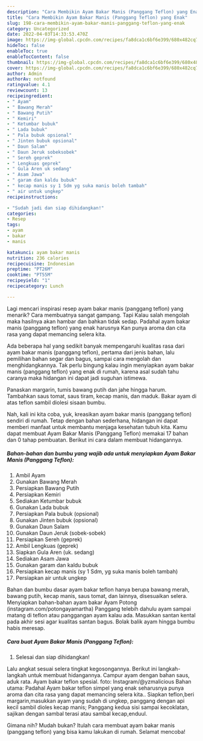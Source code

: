 ```yaml
---
description: "Cara Membikin Ayam Bakar Manis (Panggang Teflon) yang Enak"
title: "Cara Membikin Ayam Bakar Manis (Panggang Teflon) yang Enak"
slug: 198-cara-membikin-ayam-bakar-manis-panggang-teflon-yang-enak
category: Uncategorized
date: 2022-04-03T14:33:53.470Z
image: https://img-global.cpcdn.com/recipes/fa8dca1c6bf6e399/680x482cq70/ayam-bakar-manis-panggang-teflon-foto-resep-utama.jpg
hideToc: false
enableToc: true
enableTocContent: false
thumbnail: https://img-global.cpcdn.com/recipes/fa8dca1c6bf6e399/680x482cq70/ayam-bakar-manis-panggang-teflon-foto-resep-utama.jpg
cover: https://img-global.cpcdn.com/recipes/fa8dca1c6bf6e399/680x482cq70/ayam-bakar-manis-panggang-teflon-foto-resep-utama.jpg
author: Admin
authorAv: notfound
ratingvalue: 4.1
reviewcount: 13
recipeingredient:
- " Ayam"
- " Bawang Merah"
- " Bawang Putih"
- " Kemiri"
- " Ketumbar bubuk"
- " Lada bubuk"
- " Pala bubuk opsional"
- " Jinten bubuk opsional"
- " Daun Salam"
- " Daun Jeruk sobeksobek"
- " Sereh geprek"
- " Lengkuas geprek"
- " Gula Aren uk sedang"
- " Asam Jawa"
- " garam dan kaldu bubuk"
- " kecap manis sy 1 Sdm yg suka manis boleh tambah"
- " air untuk ungkep"
recipeinstructions:

- "Sudah jadi dan siap dihidangkan!"
categories:
- Resep
tags:
- ayam
- bakar
- manis

katakunci: ayam bakar manis 
nutrition: 236 calories
recipecuisine: Indonesian
preptime: "PT26M"
cooktime: "PT55M"
recipeyield: "1"
recipecategory: Lunch

---
```



Lagi mencari inspirasi resep ayam bakar manis (panggang teflon) yang menarik? Cara membuatnya sangat gampang. Tapi Kalau salah mengolah maka hasilnya akan hambar dan bahkan tidak sedap. Padahal ayam bakar manis (panggang teflon) yang enak harusnya Kan punya aroma dan cita rasa yang dapat memancing selera kita.


Ada beberapa hal yang sedikit banyak mempengaruhi kualitas rasa dari ayam bakar manis (panggang teflon), pertama dari jenis bahan, lalu pemilihan bahan segar dan bagus, sampai cara mengolah dan menghidangkannya. Tak perlu bingung kalau ingin menyiapkan ayam bakar manis (panggang teflon) yang enak di rumah, karena asal sudah tahu caranya maka hidangan ini dapat jadi suguhan istimewa.

Panaskan margarin, tumis bawang putih dan jahe hingga harum. Tambahkan saus tomat, saus tiram, kecap manis, dan maduk. Bakar ayam di atas teflon sambil diolesi sisaan bumbu.


Nah, kali ini kita coba, yuk, kreasikan ayam bakar manis (panggang teflon) sendiri di rumah. Tetap dengan bahan sederhana, hidangan ini dapat memberi manfaat untuk membantu menjaga kesehatan tubuh kita. Kamu dapat membuat Ayam Bakar Manis (Panggang Teflon) memakai 17 bahan dan 0 tahap pembuatan. Berikut ini cara dalam membuat hidangannya.

<!--inarticleads1-->

##### Bahan-bahan dan bumbu yang wajib ada untuk menyiapkan Ayam Bakar Manis (Panggang Teflon):

1. Ambil  Ayam
1. Gunakan  Bawang Merah
1. Persiapkan  Bawang Putih
1. Persiapkan  Kemiri
1. Sediakan  Ketumbar bubuk
1. Gunakan  Lada bubuk
1. Persiapkan  Pala bubuk (opsional)
1. Gunakan  Jinten bubuk (opsional)
1. Gunakan  Daun Salam
1. Gunakan  Daun Jeruk (sobek-sobek)
1. Persiapkan  Sereh (geprek)
1. Ambil  Lengkuas (geprek)
1. Siapkan  Gula Aren (uk. sedang)
1. Sediakan  Asam Jawa
1. Gunakan  garam dan kaldu bubuk
1. Persiapkan  kecap manis (sy 1 Sdm, yg suka manis boleh tambah)
1. Persiapkan  air untuk ungkep


Bahan dan bumbu dasar ayam bakar teflon hanya berupa bawang merah, bawang putih, kecap manis, saus tomat, dan lainnya, disesuaikan selera. Menyiapkan bahan-bahan ayam bakar Ayam Potong (instagram.com/potongayamartha) Panggang telebih dahulu ayam sampai matang di teflon atau panggangan ayam kalau ada. Masukkan santan kental pada akhir sesi agar kualitas santan bagus. Bolak balik ayam hingga bumbu habis meresap. 

<!--inarticleads2-->

##### Cara buat Ayam Bakar Manis (Panggang Teflon):


1. Selesai dan siap dihidangkan!

Lalu angkat sesuai selera tingkat kegosongannya. Berikut ini langkah-langkah untuk membuat hidangannya. Campur ayam dengan bahan saus, aduk rata. Ayam bakar teflon spesial. foto: Instagram/@yzmalicious Bahan utama: Padahal Ayam bakar teflon simpel yang enak seharusnya punya aroma dan cita rasa yang dapat memancing selera kita.. Siapkan teflon,beri margarin,masukkan ayam yang sudah di ungkep, panggang dengan api kecil sambil dioles kecap manis; Panggang kedua sisi sampai kecoklatan, sajikan dengan sambal terasi atau sambal kecap,enduul. 

Gimana nih? Mudah bukan? Itulah cara membuat ayam bakar manis (panggang teflon) yang bisa kamu lakukan di rumah. Selamat mencoba!
